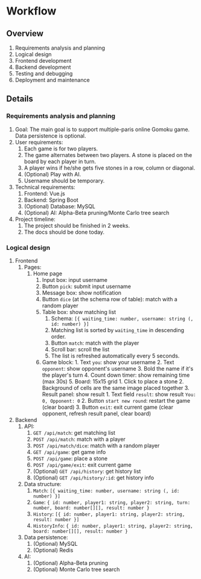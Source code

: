 # Workflow

## Overview

1. Requirements analysis and planning
2. Logical design
3. Frontend development
4. Backend development
5. Testing and debugging
6. Deployment and maintenance

## Details

### Requirements analysis and planning

1. Goal: The main goal is to support multiple-paris online Gomoku game. Data persistence is optional.
2. User requirements:
   1. Each game is for two players.
   2. The game alternates between two players. A stone is placed on the board by each player in turn.
   3. A player wins if he/she gets five stones in a row, column or diagonal.
   4. (Optional) Play with AI.
   5. Username should be temporary.
3. Technical requirements:
   1. Frontend: Vue.js
   2. Backend: Spring Boot
   3. (Optional) Database: MySQL
   4. (Optional) AI: Alpha-Beta pruning/Monte Carlo tree search
4. Project timeline:
   1. The project should be finished in 2 weeks.
   2. The docs should be done today.

### Logical design

1. Frontend
   1. Pages:
      1. Home page
         1. Input box: input username
         2. Button `pick`: submit input username
         3. Message box: show notification
         4. Button `dice` (at the schema row of table): match with a random player
         5. Table box: show matching list
            1. Schema: `[{ waiting_time: number, username: string (, id: number) }]`
            2. Matching list is sorted by `waiting_time` in descending order.
            3. Button `match`: match with the player
            4. Scroll bar: scroll the list
            5. The list is refreshed automatically every 5 seconds.
         6. Game block: 1. Text `you`: show your username 2. Text `opponent`: show opponent's username 3. Bold the name if it's the player's turn 4. Count down timer: show remaining time (max 30s) 5. Board: 15x15 grid 1. Click to place a stone 2. Background of cells are the same image placed together 3. Result panel: show result 1. Text field `result`: show result `You: 0, Opponent: 0` 2. Button `start new round`: restart the game (clear board) 3. Button `exit`: exit current game (clear opponent, refresh result panel, clear board)
         <!-- 4. (Optional)Button `history`: goto history page -->
         <!-- 2. (Optional) History page -->
2. Backend
   1. API:
      1. `GET /api/match`: get matching list
      2. `POST /api/match`: match with a player
      3. `POST /api/match/dice`: match with a random player
      4. `GET /api/game`: get game info
      5. `POST /api/game`: place a stone
      6. `POST /api/game/exit`: exit current game
      7. (Optional) `GET /api/history`: get history list
      8. (Optional) `GET /api/history/:id`: get history info
   2. Data structure:
      1. `Match`: `[{ waiting_time: number, username: string (, id: number) }]`
      2. `Game`: `{ id: number, player1: string, player2: string, turn: number, board: number[][], result: number }`
      3. `History`: `[{ id: number, player1: string, player2: string, result: number }]`
      4. `HistoryInfo`: `{ id: number, player1: string, player2: string, board: number[][], result: number }`
   3. Data persistence:
      1. (Optional) MySQL
      2. (Optional) Redis
   4. AI:
      1. (Optional) Alpha-Beta pruning
      2. (Optional) Monte Carlo tree search
